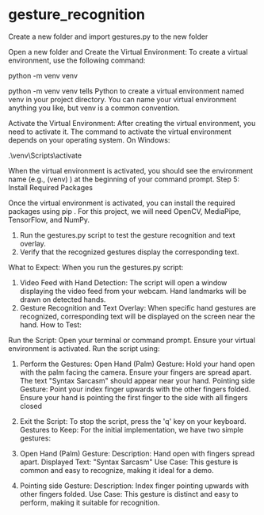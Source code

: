 # gesture_recognition
Create a new folder and import gestures.py to the new folder

Open a new folder and Create the Virtual Environment:
To create a virtual environment, use the following command:

python -m venv venv

python -m venv venv tells Python to create a virtual environment
named venv in your project directory. You can name your virtual
environment anything you like, but venv is a common convention.

Activate the Virtual Environment:
After creating the virtual environment, you need to activate it. The command to
activate the virtual environment depends on your operating system.
On Windows:

.\venv\Scripts\activate

When the virtual environment is activated, you should see the environment
name (e.g., (venv) ) at the beginning of your command prompt.
Step 5: Install Required Packages

Once the virtual environment is activated, you can install the required packages
using pip . For this project, we will need OpenCV, MediaPipe, TensorFlow, and
NumPy.
1. Run the gestures.py script to test the gesture recognition and text overlay.
2. Verify that the recognized gestures display the corresponding text.

What to Expect:
When you run the gestures.py script:
1. Video Feed with Hand Detection:
The script will open a window displaying the video feed from your
webcam.
Hand landmarks will be drawn on detected hands.
2. Gesture Recognition and Text Overlay:
When specific hand gestures are recognized, corresponding text will be
displayed on the screen near the hand.
How to Test:

Run the Script:
Open your terminal or command prompt.
Ensure your virtual environment is activated.
Run the script using:


1. Perform the Gestures:
Open Hand (Palm) Gesture:
Hold your hand open with the palm facing the camera.
Ensure your fingers are spread apart.
The text "Syntax Sarcasm" should appear near your hand.
Pointing side Gesture:
Point your index finger upwards with the other fingers folded.
Ensure your hand is pointing the first finger to the side with all fingers
closed

2. Exit the Script:
To stop the script, press the 'q' key on your keyboard.
Gestures to Keep:
For the initial implementation, we have two simple gestures:
1. Open Hand (Palm) Gesture:
Description: Hand open with fingers spread apart.
Displayed Text: "Syntax Sarcasm"
Use Case: This gesture is common and easy to recognize, making it ideal
for a demo.
2. Pointing side Gesture:
Description: Index finger pointing upwards with other fingers folded.
Use Case: This gesture is distinct and easy to perform, making it suitable
for recognition.
